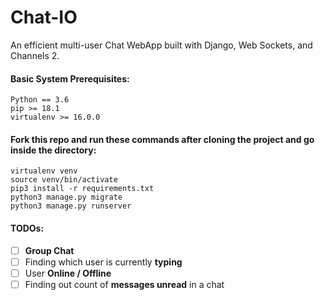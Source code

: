 # Chat-IO
An efficient multi-user Chat WebApp built with Django, Web Sockets, and Channels 2.

#### Basic System Prerequisites:
```
Python == 3.6
pip >= 18.1
virtualenv >= 16.0.0
```

#### Fork this repo and run these commands after cloning the project and go inside the directory:
```
virtualenv venv
source venv/bin/activate
pip3 install -r requirements.txt
python3 manage.py migrate
python3 manage.py runserver
```
#### TODOs:
- [ ] **Group Chat**
- [ ] Finding which user is currently **typing**
- [ ] User **Online / Offline**
- [ ] Finding out count of **messages unread** in a chat

